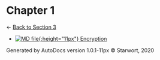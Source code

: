 # Chapter 1

← [Back to Section 3](..)

- [![MD file](https://img.icons8.com/windows/512/4a90e2/regular-document.png){:height="11px"} Encryption](encryption.html)

Generated by AutoDocs version 1.0.1-11px © Starwort, 2020
